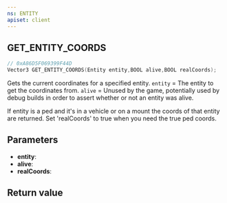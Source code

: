 ```yaml
---
ns: ENTITY
apiset: client
---
```

## GET_ENTITY_COORDS

```c
// 0xA86D5F069399F44D
Vector3 GET_ENTITY_COORDS(Entity entity,BOOL alive,BOOL realCoords);
```

Gets the current coordinates for a specified entity.
`entity` = The entity to get the coordinates from.
`alive` = Unused by the game, potentially used by debug builds in order to assert whether or not an entity was alive.

If entity is a ped and it's in a vehicle or on a mount the coords of that entity are returned. Set 'realCoords' to true when you need the true ped coords.

## Parameters
* **entity**:
* **alive**:
* **realCoords**:

## Return value